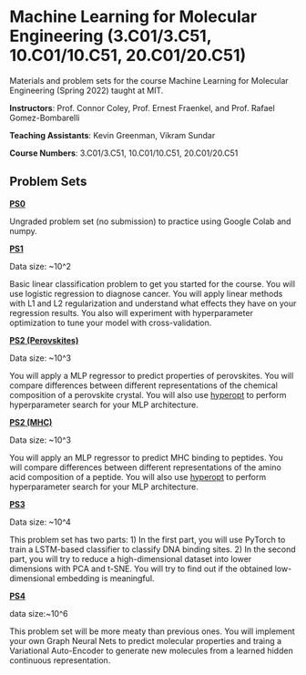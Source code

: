 # Machine Learning for Molecular Engineering (3.C01/3.C51, 10.C01/10.C51, 20.C01/20.C51)

Materials and problem sets for the course Machine Learning for Molecular Engineering (Spring 2022) taught at MIT.

**Instructors**: Prof. Connor Coley, Prof. Ernest Fraenkel, and Prof. Rafael Gomez-Bombarelli 

**Teaching Assistants**: Kevin Greenman, Vikram Sundar

**Course Numbers**: 3.C01/3.C51, 10.C01/10.C51, 20.C01/20.C51

## Problem Sets

[**PS0**](https://github.com/vikram-sundar/ML4MolEng_Spring2022/blob/main/psets/ps0/MLMOL_Spring_2022_PS0.pdf)

Ungraded problem set (no submission) to practice using Google Colab and numpy.

[**PS1**](https://github.com/vikram-sundar/ML4MolEng_Spring2022/blob/main/psets/ps1/MLMOL_Spring_2022_PS1.pdf)

Data size: ~10^2

Basic linear classification problem to get you started for the course. You will use logistic regression to diagnose cancer. You will apply linear methods with L1 and L2 regularization and understand what effects they have on your regression results. You also will experiment with hyperparameter optimization to tune your model with cross-validation.

[**PS2 (Perovskites)**](https://github.com/vikram-sundar/ML4MolEng_Spring2022/blob/master/psets/ps2-perov/MLMOL_Spring_2022_PS2_Perovskites.pdf) 

Data size: ~10^3

You will apply a MLP regressor to predict properties of perovskites. You will compare differences between different representations of the chemical composition of a perovskite crystal. You will also use [hyperopt](https://github.com/hyperopt/hyperopt) to perform hyperparameter search for your MLP architecture.

[**PS2 (MHC)**](https://github.com/vikram-sundar/ML4MolEng_Spring2022/blob/master/psets/ps2-MHC/MLMOL_Spring_2022_PS2_MHC.pdf)

Data size: ~10^3

You will apply an MLP regressor to predict MHC binding to peptides. You will compare differences between different representations of the amino acid composition of a peptide. You will also use [hyperopt](https://github.com/hyperopt/hyperopt) to perform hyperparameter search for your MLP architecture.

[**PS3**](https://github.com/vikram-sundar/ML4MolEng_Spring2022/blob/master/psets/ps3/MLMOL_Spring_2022_PS3.pdf)

Data size: ~10^4

This problem set has two parts: 1) In the first part, you will use PyTorch to train a LSTM-based classifier to classify DNA binding sites. 2) In the second part, you will try to reduce a high-dimensional dataset into lower dimensions with PCA and t-SNE. You will try to find out if the obtained low-dimensional embedding is meaningful. 

[**PS4**](https://github.com/vikram-sundar/ML4MolEng_Spring2022/blob/master/psets/ps4/MLMOL_Spring_2022_PS4.pdf)

data size:~10^6

This problem set will be more meaty than previous ones. You will implement your own Graph Neural Nets to predict molecular properties and traing a Variational Auto-Encoder to generate new molecules from a learned hidden continuous representation.
